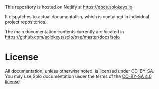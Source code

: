 This repository is hosted on Netlify at https://docs.solokeys.io

It dispatches to actual documentation, which is contained in individual project repositories.

The main documentation contents currently are located in https://github.com/solokeys/solo/tree/master/docs/solo

# License

All documentation, unless otherwise noted, is licensed under CC-BY-SA.
You may use Solo documentation under the terms of the [CC-BY-SA 4.0 license](https://spdx.org/licenses/CC-BY-SA-4.0.html).

